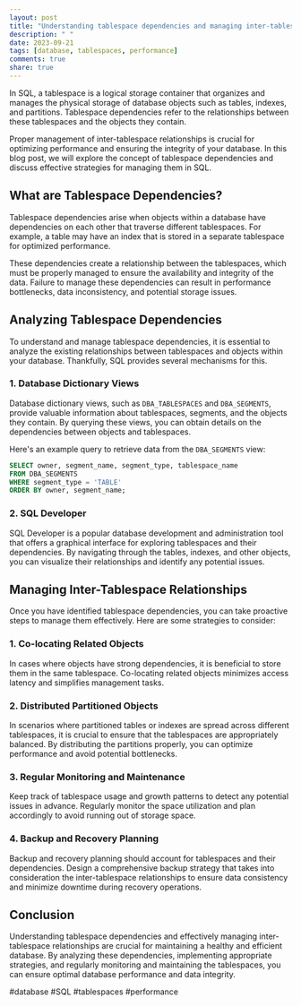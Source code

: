 ```yaml
---
layout: post
title: "Understanding tablespace dependencies and managing inter-tablespace relationships in SQL"
description: " "
date: 2023-09-21
tags: [database, tablespaces, performance]
comments: true
share: true
---
```


In SQL, a tablespace is a logical storage container that organizes and manages the physical storage of database objects such as tables, indexes, and partitions. Tablespace dependencies refer to the relationships between these tablespaces and the objects they contain.

Proper management of inter-tablespace relationships is crucial for optimizing performance and ensuring the integrity of your database. In this blog post, we will explore the concept of tablespace dependencies and discuss effective strategies for managing them in SQL.

## What are Tablespace Dependencies?

Tablespace dependencies arise when objects within a database have dependencies on each other that traverse different tablespaces. For example, a table may have an index that is stored in a separate tablespace for optimized performance.

These dependencies create a relationship between the tablespaces, which must be properly managed to ensure the availability and integrity of the data. Failure to manage these dependencies can result in performance bottlenecks, data inconsistency, and potential storage issues.

## Analyzing Tablespace Dependencies

To understand and manage tablespace dependencies, it is essential to analyze the existing relationships between tablespaces and objects within your database. Thankfully, SQL provides several mechanisms for this.

### 1. Database Dictionary Views

Database dictionary views, such as `DBA_TABLESPACES` and `DBA_SEGMENTS`, provide valuable information about tablespaces, segments, and the objects they contain. By querying these views, you can obtain details on the dependencies between objects and tablespaces.

Here's an example query to retrieve data from the `DBA_SEGMENTS` view:

```sql
SELECT owner, segment_name, segment_type, tablespace_name
FROM DBA_SEGMENTS
WHERE segment_type = 'TABLE'
ORDER BY owner, segment_name;
```

### 2. SQL Developer

SQL Developer is a popular database development and administration tool that offers a graphical interface for exploring tablespaces and their dependencies. By navigating through the tables, indexes, and other objects, you can visualize their relationships and identify any potential issues.

## Managing Inter-Tablespace Relationships

Once you have identified tablespace dependencies, you can take proactive steps to manage them effectively. Here are some strategies to consider:

### 1. Co-locating Related Objects

In cases where objects have strong dependencies, it is beneficial to store them in the same tablespace. Co-locating related objects minimizes access latency and simplifies management tasks.

### 2. Distributed Partitioned Objects

In scenarios where partitioned tables or indexes are spread across different tablespaces, it is crucial to ensure that the tablespaces are appropriately balanced. By distributing the partitions properly, you can optimize performance and avoid potential bottlenecks.

### 3. Regular Monitoring and Maintenance

Keep track of tablespace usage and growth patterns to detect any potential issues in advance. Regularly monitor the space utilization and plan accordingly to avoid running out of storage space.

### 4. Backup and Recovery Planning

Backup and recovery planning should account for tablespaces and their dependencies. Design a comprehensive backup strategy that takes into consideration the inter-tablespace relationships to ensure data consistency and minimize downtime during recovery operations.

## Conclusion

Understanding tablespace dependencies and effectively managing inter-tablespace relationships are crucial for maintaining a healthy and efficient database. By analyzing these dependencies, implementing appropriate strategies, and regularly monitoring and maintaining the tablespaces, you can ensure optimal database performance and data integrity.

#database #SQL #tablespaces #performance